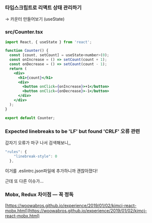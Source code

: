 ### 타입스크립트로 리액트 상태 관리하기

→ 카운터 만들어보기 (useState)

### src/Counter.tsx

```jsx
import React, { useState } from 'react';

function Counter() {
  const [count, setCount] = useState<number>(0);
  const onIncrease = () => setCount(count + 1);
  const onDecrease = () => setCount(count - 1);
  return (
    <div>
      <h1>{count}</h1>
      <div>
        <button onClick={onIncrease}>+1</button>
        <button onClick={onDecrease}>-1</button>
      </div>
    </div>
  );
}

export default Counter;
```

### Expected linebreaks to be 'LF' but found 'CRLF' 오류 관련

갑자기 오류가 마구 나서 검색해보니,,

```jsx
"rules": {
    "linebreak-style": 0
  },
```

이거를 .eslintrc.json파일에 추가하니까 괜찮아졌다!

근데 또 다른 이슈가...

### Mobx, Redux 차이점 — 꼭 정독

[https://woowabros.github.io/experience/2019/01/02/kimcj-react-mobx.html](https://woowabros.github.io/experience/2019/01/02/kimcj-react-mobx.html)
